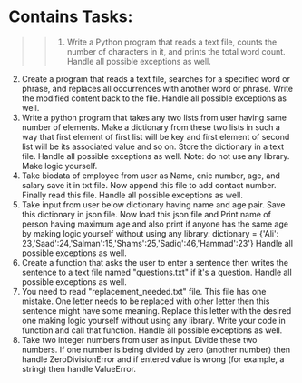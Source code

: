 # Contains Tasks:
>>1. Write a Python program that reads a text file, counts the number of characters in it, and
prints the total word count. Handle all possible exceptions as well.
2. Create a program that reads a text file, searches for a specified word or phrase, and replaces
all occurrences with another word or phrase. Write the modified content back to the file.
Handle all possible exceptions as well.
3. Write a python program that takes any two lists from user having same number of elements.
Make a dictionary from these two lists in such a way that first element of first list will be
key and first element of second list will be its associated value and so on. Store the
dictionary in a text file. Handle all possible exceptions as well. Note: do not use any library.
Make logic yourself.
4. Take biodata of employee from user as Name, cnic number, age, and salary save it in txt
file. Now append this file to add contact number. Finally read this file. Handle all possible
exceptions as well.
5. Take input from user below dictionary having name and age pair. Save this dictionary in
json file. Now load this json file and Print name of person having maximum age and also
print if anyone has the same age by making logic yourself without using any library:
dictionary = {'Ali': 23,'Saad':24,'Salman':15,'Shams':25,'Sadiq':46,'Hammad':23'} Handle all
possible exceptions as well.
6. Create a function that asks the user to enter a sentence then writes the sentence to a text file
named "questions.txt" if it's a question. Handle all possible exceptions as well.
7. You need to read "replacement_needed.txt" file. This file has one mistake. One letter needs
to be replaced with other letter then this sentence might have some meaning. Replace this
letter with the desired one making logic yourself without using any library. Write your code
in function and call that function. Handle all possible exceptions as well.
8. Take two integer numbers from user as input. Divide these two numbers. If one number is
being divided by zero (another number) then handle ZeroDivisionError and if entered value
is wrong (for example, a string) then handle ValueError.
